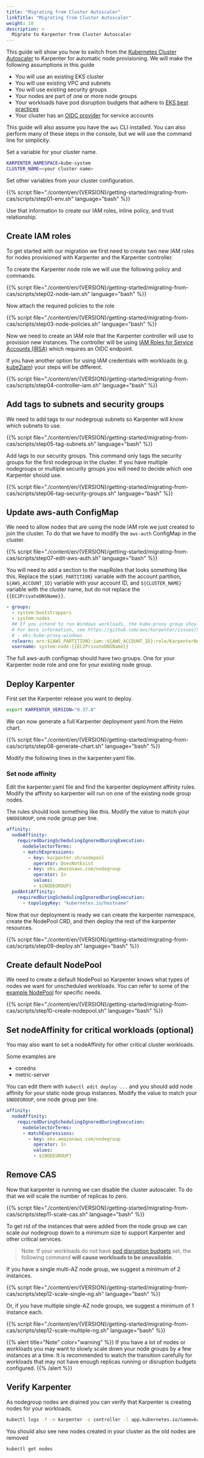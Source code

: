 ```yaml
---
title: "Migrating from Cluster Autoscaler"
linkTitle: "Migrating from Cluster Autoscaler"
weight: 10
description: >
  Migrate to Karpenter from Cluster Autoscaler
---
```


This guide will show you how to switch from the [Kubernetes Cluster Autoscaler](https://github.com/kubernetes/autoscaler) to Karpenter for automatic node provisioning.
We will make the following assumptions in this guide

* You will use an existing EKS cluster
* You will use existing VPC and subnets
* You will use existing security groups
* Your nodes are part of one or more node groups
* Your workloads have pod disruption budgets that adhere to [EKS best practices](https://aws.github.io/aws-eks-best-practices/karpenter/)
* Your cluster has an [OIDC provider](https://docs.aws.amazon.com/eks/latest/userguide/enable-iam-roles-for-service-accounts.html) for service accounts

This guide will also assume you have the `aws` CLI installed.
You can also perform many of these steps in the console, but we will use the command line for simplicity.

Set a variable for your cluster name.

```bash
KARPENTER_NAMESPACE=kube-system
CLUSTER_NAME=<your cluster name>
```

Set other variables from your cluster configuration.

{{% script file="./content/en/{VERSION}/getting-started/migrating-from-cas/scripts/step01-env.sh" language="bash" %}}

Use that information to create our IAM roles, inline policy, and trust relationship.

## Create IAM roles

To get started with our migration we first need to create two new IAM roles for nodes provisioned with Karpenter and the Karpenter controller.

To create the Karpenter node role we will use the following policy and commands.

{{% script file="./content/en/{VERSION}/getting-started/migrating-from-cas/scripts/step02-node-iam.sh" language="bash" %}}

Now attach the required policies to the role

{{% script file="./content/en/{VERSION}/getting-started/migrating-from-cas/scripts/step03-node-policies.sh" language="bash" %}}

Now we need to create an IAM role that the Karpenter controller will use to provision new instances.
The controller will be using [IAM Roles for Service Accounts (IRSA)](https://docs.aws.amazon.com/eks/latest/userguide/iam-roles-for-service-accounts.html) which requires an OIDC endpoint.

If you have another option for using IAM credentials with workloads (e.g. [kube2iam](https://github.com/jtblin/kube2iam)) your steps will be different.

{{% script file="./content/en/{VERSION}/getting-started/migrating-from-cas/scripts/step04-controller-iam.sh" language="bash" %}}

## Add tags to subnets and security groups

We need to add tags to our nodegroup subnets so Karpenter will know which subnets to use.

{{% script file="./content/en/{VERSION}/getting-started/migrating-from-cas/scripts/step05-tag-subnets.sh" language="bash" %}}

Add tags to our security groups.
This command only tags the security groups for the first nodegroup in the cluster.
If you have multiple nodegroups or multiple security groups you will need to decide which one Karpenter should use.

{{% script file="./content/en/{VERSION}/getting-started/migrating-from-cas/scripts/step06-tag-security-groups.sh" language="bash" %}}

## Update aws-auth ConfigMap

We need to allow nodes that are using the node IAM role we just created to join the cluster.
To do that we have to modify the `aws-auth` ConfigMap in the cluster.

{{% script file="./content/en/{VERSION}/getting-started/migrating-from-cas/scripts/step07-edit-aws-auth.sh" language="bash" %}}

You will need to add a section to the mapRoles that looks something like this.
Replace the `${AWS_PARTITION}` variable with the account partition, `${AWS_ACCOUNT_ID}` variable with your account ID, and `${CLUSTER_NAME}` variable with the cluster name, but do not replace the `{{EC2PrivateDNSName}}`.

```yaml
- groups:
  - system:bootstrappers
  - system:nodes
  ## If you intend to run Windows workloads, the kube-proxy group should be specified.
  # For more information, see https://github.com/aws/karpenter/issues/5099.
  # - eks:kube-proxy-windows
  rolearn: arn:${AWS_PARTITION}:iam::${AWS_ACCOUNT_ID}:role/KarpenterNodeRole-${CLUSTER_NAME}
  username: system:node:{{EC2PrivateDNSName}}
```

The full aws-auth configmap should have two groups.
One for your Karpenter node role and one for your existing node group.

## Deploy Karpenter

First set the Karpenter release you want to deploy.

```bash
export KARPENTER_VERSION="0.37.8"
```

We can now generate a full Karpenter deployment yaml from the Helm chart.

{{% script file="./content/en/{VERSION}/getting-started/migrating-from-cas/scripts/step08-generate-chart.sh" language="bash" %}}

Modify the following lines in the karpenter.yaml file.

### Set node affinity

Edit the karpenter.yaml file and find the karpenter deployment affinity rules.
Modify the affinity so karpenter will run on one of the existing node group nodes.

The rules should look something like this.
Modify the value to match your `$NODEGROUP`, one node group per line.

```yaml
affinity:
  nodeAffinity:
    requiredDuringSchedulingIgnoredDuringExecution:
      nodeSelectorTerms:
      - matchExpressions:
        - key: karpenter.sh/nodepool
          operator: DoesNotExist
        - key: eks.amazonaws.com/nodegroup
          operator: In
          values:
          - ${NODEGROUP}
  podAntiAffinity:
    requiredDuringSchedulingIgnoredDuringExecution:
      - topologyKey: "kubernetes.io/hostname"
```

Now that our deployment is ready we can create the karpenter namespace, create the NodePool CRD, and then deploy the rest of the karpenter resources.

{{% script file="./content/en/{VERSION}/getting-started/migrating-from-cas/scripts/step09-deploy.sh" language="bash" %}}

## Create default NodePool

We need to create a default NodePool so Karpenter knows what types of nodes we want for unscheduled workloads. You can refer to some of the [example NodePool](https://github.com/aws/karpenter/tree/v0.37.8/examples/v1beta1) for specific needs.

{{% script file="./content/en/{VERSION}/getting-started/migrating-from-cas/scripts/step10-create-nodepool.sh" language="bash" %}}

## Set nodeAffinity for critical workloads (optional)

You may also want to set a nodeAffinity for other critical cluster workloads.

Some examples are

* coredns
* metric-server

You can edit them with `kubectl edit deploy ...` and you should add node affinity for your static node group instances.
Modify the value to match your `$NODEGROUP`, one node group per line.

```yaml
affinity:
  nodeAffinity:
    requiredDuringSchedulingIgnoredDuringExecution:
      nodeSelectorTerms:
      - matchExpressions:
        - key: eks.amazonaws.com/nodegroup
          operator: In
          values:
          - ${NODEGROUP}
```

## Remove CAS

Now that karpenter is running we can disable the cluster autoscaler.
To do that we will scale the number of replicas to zero.

{{% script file="./content/en/{VERSION}/getting-started/migrating-from-cas/scripts/step11-scale-cas.sh" language="bash" %}}

To get rid of the instances that were added from the node group we can scale our nodegroup down to a minimum size to support Karpenter and other critical services.

> Note: If your workloads do not have [pod disruption budgets](https://kubernetes.io/docs/tasks/run-application/configure-pdb/) set, the following command **will cause workloads to be unavailable.**

If you have a single multi-AZ node group, we suggest a minimum of 2 instances.

{{% script file="./content/en/{VERSION}/getting-started/migrating-from-cas/scripts/step12-scale-single-ng.sh" language="bash" %}}

Or, if you have multiple single-AZ node groups, we suggest a minimum of 1 instance each.

{{% script file="./content/en/{VERSION}/getting-started/migrating-from-cas/scripts/step12-scale-multiple-ng.sh" language="bash" %}}

{{% alert title="Note" color="warning" %}}
If you have a lot of nodes or workloads you may want to slowly scale down your node groups by a few instances at a time. It is recommended to watch the transition carefully for workloads that may not have enough replicas running or disruption budgets configured.
{{% /alert %}}

## Verify Karpenter

As nodegroup nodes are drained you can verify that Karpenter is creating nodes for your workloads.

```bash
kubectl logs -f -n karpenter -c controller -l app.kubernetes.io/name=karpenter
```

You should also see new nodes created in your cluster as the old nodes are removed

```bash
kubectl get nodes
```
